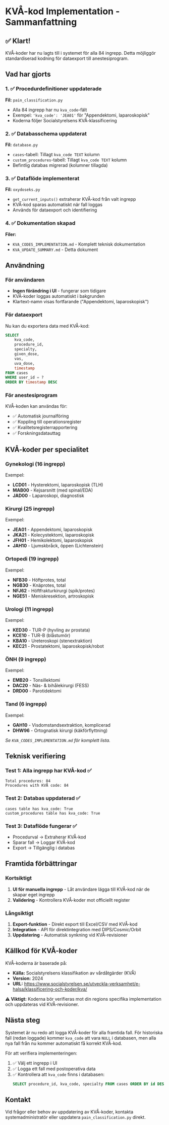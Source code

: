 # KVÅ-kod Implementation - Sammanfattning

## ✅ Klart!

KVÅ-koder har nu lagts till i systemet för alla 84 ingrepp. Detta möjliggör standardiserad kodning för dataexport till anestesiprogram.

## Vad har gjorts

### 1. ✅ Procedurdefinitioner uppdaterade
**Fil:** `pain_classification.py`
- Alla 84 ingrepp har nu `kva_code`-fält
- Exempel: `'kva_code': 'JEA01'` för "Appendektomi, laparoskopisk"
- Koderna följer Socialstyrelsens KVÅ-klassificering

### 2. ✅ Databasschema uppdaterat
**Fil:** `database.py`
- `cases`-tabell: Tillagt `kva_code TEXT` kolumn
- `custom_procedures`-tabell: Tillagt `kva_code TEXT` kolumn
- Befintlig databas migrerad (kolumner tillagda)

### 3. ✅ Dataflöde implementerat
**Fil:** `oxydoseks.py`
- `get_current_inputs()` extraherar KVÅ-kod från valt ingrepp
- KVÅ-kod sparas automatiskt när fall loggas
- Används för dataexport och identifiering

### 4. ✅ Dokumentation skapad
**Filer:**
- `KVA_CODES_IMPLEMENTATION.md` - Komplett teknisk dokumentation
- `KVA_UPDATE_SUMMARY.md` - Detta dokument

## Användning

### För användaren
- **Ingen förändring i UI** - fungerar som tidigare
- KVÅ-koder loggas automatiskt i bakgrunden
- Klartext-namn visas fortfarande ("Appendektomi, laparoskopisk")

### För dataexport
Nu kan du exportera data med KVÅ-kod:

```sql
SELECT
    kva_code,
    procedure_id,
    specialty,
    given_dose,
    vas,
    uva_dose,
    timestamp
FROM cases
WHERE user_id = ?
ORDER BY timestamp DESC
```

### För anestesiprogram
KVÅ-koden kan användas för:
- ✅ Automatisk journalföring
- ✅ Koppling till operationsregister
- ✅ Kvalitetsregisterrapportering
- ✅ Forskningsdatauttag

## KVÅ-koder per specialitet

### Gynekologi (16 ingrepp)
Exempel:
- **LCD01** - Hysterektomi, laparoskopisk (TLH)
- **MAB00** - Kejsarsnitt (med spinal/EDA)
- **JAD00** - Laparoskopi, diagnostisk

### Kirurgi (25 ingrepp)
Exempel:
- **JEA01** - Appendektomi, laparoskopisk
- **JKA21** - Kolecystektomi, laparoskopisk
- **JFH01** - Hemikolektomi, laparoskopisk
- **JAH10** - Ljumskbråck, öppen (Lichtenstein)

### Ortopedi (19 ingrepp)
Exempel:
- **NFB30** - Höftprotes, total
- **NGB30** - Knäprotes, total
- **NFJ62** - Höftfrakturkirurgi (spik/protes)
- **NGE51** - Meniskresektion, artroskopisk

### Urologi (11 ingrepp)
Exempel:
- **KED30** - TUR-P (hyvling av prostata)
- **KCE10** - TUR-B (blåstumör)
- **KBA10** - Ureteroskopi (stenextraktion)
- **KEC21** - Prostatektomi, laparoskopisk/robot

### ÖNH (9 ingrepp)
Exempel:
- **EMB20** - Tonsillektomi
- **DAC20** - Näs- & bihålekirurgi (FESS)
- **DRD00** - Parotidektomi

### Tand (6 ingrepp)
Exempel:
- **GAH10** - Visdomstandsextraktion, komplicerad
- **DHW96** - Ortognatisk kirurgi (käkförflyttning)

*Se `KVA_CODES_IMPLEMENTATION.md` för komplett lista.*

## Teknisk verifiering

### Test 1: Alla ingrepp har KVÅ-kod ✅
```
Total procedures: 84
Procedures with KVÅ code: 84
```

### Test 2: Databas uppdaterad ✅
```
cases table has kva_code: True
custom_procedures table has kva_code: True
```

### Test 3: Dataflöde fungerar ✅
- Procedurval → Extraherar KVÅ-kod
- Sparar fall → Loggar KVÅ-kod
- Export → Tillgänglig i databas

## Framtida förbättringar

### Kortsiktigt
1. **UI för manuella ingrepp** - Låt användare lägga till KVÅ-kod när de skapar eget ingrepp
2. **Validering** - Kontrollera KVÅ-koder mot officiellt register

### Långsiktigt
1. **Export-funktion** - Direkt export till Excel/CSV med KVÅ-kod
2. **Integration** - API för direktintegration med DIPS/Cosmic/Orbit
3. **Uppdatering** - Automatisk synkning vid KVÅ-revisioner

## Källkod för KVÅ-koder

KVÅ-koderna är baserade på:
- **Källa:** Socialstyrelsens klassifikation av vårdåtgärder (KVÅ)
- **Version:** 2024
- **URL:** https://www.socialstyrelsen.se/utveckla-verksamhet/e-halsa/klassificering-och-koder/kva/

**⚠️ Viktigt:** Koderna bör verifieras mot din regions specifika implementation och uppdateras vid KVÅ-revisioner.

## Nästa steg

Systemet är nu redo att logga KVÅ-koder för alla framtida fall. För historiska fall (redan loggade) kommer `kva_code` att vara `NULL` i databasen, men alla nya fall från nu kommer automatiskt få korrekt KVÅ-kod.

För att verifiera implementeringen:
1. ✅ Välj ett ingrepp i UI
2. ✅ Logga ett fall med postoperativa data
3. ✅ Kontrollera att `kva_code` finns i databasen:
   ```sql
   SELECT procedure_id, kva_code, specialty FROM cases ORDER BY id DESC LIMIT 1;
   ```

## Kontakt
Vid frågor eller behov av uppdatering av KVÅ-koder, kontakta systemadministratör eller uppdatera `pain_classification.py` direkt.
